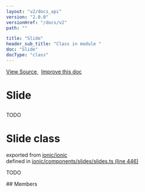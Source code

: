 ```yaml
---
layout: "v2/docs_api"
version: "2.0.0"
versionHref: "/docs/v2"
path: ""

title: "Slide"
header_sub_title: "Class in module "
doc: "Slide"
docType: "class"
---
```



<div class="improve-docs">
  <a href='http://github.com/driftyco/ionic/tree/master/#L'>
    View Source
  </a>
  &nbsp;
  <a href='http://github.com/driftyco/ionic/edit/master/#L'>
    Improve this doc
  </a>
</div>




<h1 class="api-title">

  Slide



</h1>





TODO



<h1 class="class export">Slide <span class="type">class</span></h1>
<p class="module">exported from <a href='undefined'>ionic/ionic</a><br/>
defined in <a href="https://github.com/driftyco/ionic2/tree/master/ionic/components/slides/slides.ts#L446-L473">ionic/components/slides/slides.ts (line 446)</a>
</p>
<p><p>TODO</p>
</p>
## Members

